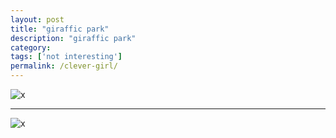 ```yaml
---
layout: post
title: "giraffic park"
description: "giraffic park"
category:
tags: ['not interesting']
permalink: /clever-girl/
---
```



![x](https://gm1.ggpht.com/vzDaMOvPMk6HKDezRlbWplSIHLG2PVAsYZ9wb4XcjFlRR957MnFbkGkwhkNDqvVW78HeV4xfkyKuKeopo-fqd2XM32I6QNzHGn-9xNl4FzKzImaqPQT2t7jeOfonEaj18cwfQJXujcPGqQro_l84f2tzMuLUQuDCCwZMjb3lVZ9G4G7F4PrAd5_520nkrn2tTFRtOLBnfdvh2Pu5uBUY-KO5lMD5nksyUZx19ICEA4LmPpiQJbSh6MNYar7SspfVnX5-yHYxAALFxDMbpf3OzIA_d_amYCIU1E7LIISa7TgR1H-pj5N_sHs0uio4mFsTnyMxKKi6_pfAqBdQZDnswZ_UNrurFNLG8Q5hFMm7X6ZDHYDbYfR4-Tvv-7OrkcBU_b8rD9Yg0M5787wVb5SeYxl8vynGNm_DxqX-iKKVP3Wkgr1yO8VGyv4aqW4k_J9kTeHW7jn-SK21A8McFx6XXVL5T70kmF6owM1zWWuWyLN4N0QPvTy1msqR9RuuunQlnqaXV00QLzAfhv-FAZ6_r4m6lwxf1k8ksPljZy412HN_faHu-rujp-y62sixj4fz7QHQbWf0=w1896-h985-l75-ft)

_______________

![x](http://i.imgur.com/eldksT3.gif)

